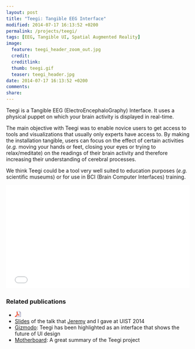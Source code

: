 ```yaml
---
layout: post
title: "Teegi: Tangible EEG Interface"
modified: 2014-07-17 16:13:52 +0200
permalink: /projects/teegi/
tags: [EEG, Tangible UI, Spatial Augmented Reality]
image:
  feature: teegi_header_zoom_out.jpg
  credit: 
  creditlink: 
  thumb: teegi.gif
  teaser: teegi_header.jpg
date: 2014-07-17 16:13:52 +0200
comments: 
share: 
---
```


Teegi is a Tangible EEG (ElectroEncephaloGraphy) Interface. It uses a physical puppet on which your brain activity is displayed in real-time.

The main objective with Teegi was to enable novice users to get access to tools and visualizations that usually only experts have access to. By making the installation tangible, users can focus on the effect of certain activities (*e.g.* moving your hands or feet, closing your eyes or trying to relax/meditate) on the readings of their brain activity and therefore increasing their understanding of cerebral processes.

We think Teegi could be a tool very well suited to education purposes (*e.g.* scientific museums) or for use in BCI (Brain Computer Interfaces) training.

<iframe src="//player.vimeo.com/video/104486980" width="500" height="281" frameborder="0" webkitallowfullscreen mozallowfullscreen allowfullscreen></iframe>

### Related publications
- <a href="/papers/Frey2014.pdf"><img src="/images/pdf.png"></a>
- [Slides](http://renaudgervais.github.io/UIST2014-teegi-presentation/) of the talk that [Jeremy](http://phd.jfrey.info/) and I gave at UIST 2014
- [Gizmodo](http://gizmodo.com/7-experimental-interfaces-that-show-the-future-of-ui-de-1642890943): Teegi has been highlighted as an interface that shows the future of UI design
- [Motherboard](http://motherboard.vice.com/read/brain-waves-doll): A great summary of the Teegi project